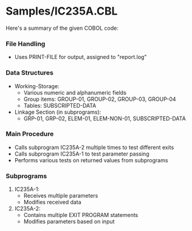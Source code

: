 # Samples/IC235A.CBL

Here's a summary of the given COBOL code:

### File Handling
- Uses PRINT-FILE for output, assigned to "report.log"

### Data Structures
- Working-Storage:
  - Various numeric and alphanumeric fields
  - Group items: GROUP-01, GROUP-02, GROUP-03, GROUP-04
  - Tables: SUBSCRIPTED-DATA
- Linkage Section (in subprograms):
  - GRP-01, GRP-02, ELEM-01, ELEM-NON-01, SUBSCRIPTED-DATA

### Main Procedure
- Calls subprogram IC235A-2 multiple times to test different exits
- Calls subprogram IC235A-1 to test parameter passing
- Performs various tests on returned values from subprograms

### Subprograms
1. IC235A-1:
   - Receives multiple parameters
   - Modifies received data
2. IC235A-2:
   - Contains multiple EXIT PROGRAM statements
   - Modifies parameters based on input